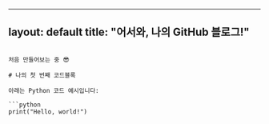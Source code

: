 
---
layout: default
title: "어서와, 나의 GitHub 블로그!"
---
```

처음 만들어보는 중 😎

# 나의 첫 번째 코드블록

아래는 Python 코드 예시입니다:

```python
print("Hello, world!")
```
